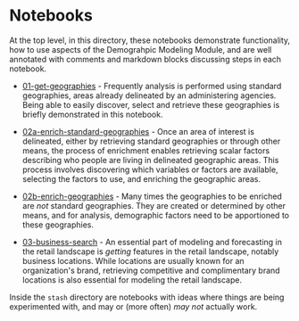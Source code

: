 # Notebooks

At the top level, in this directory, these notebooks demonstrate functionality, how to use aspects of the Demograhpic 
Modeling Module, and are well annotated with comments and markdown blocks discussing steps in each notebook.

* [01-get-geographies](./01-get-geographies.ipynb) - Frequently analysis is performed using standard geographies, areas 
already delineated by an administering agencies. Being able to easily discover, select and retrieve these geographies
is briefly demonstrated in this notebook.

* [02a-enrich-standard-geographies](./02a-enrich-standard-geographies.ipynb) - Once an area of interest is delineated, 
either by retrieving standard geographies or through other means, the process of enrichment enables retrieving scalar 
factors describing who people are living in delineated geographic areas. This process involves discovering which 
variables or factors are available, selecting the factors to use, and enriching the geographic areas.

* [02b-enrich-geographies](./02b-enrich-geographies.ipynb) - Many times the geographies to be enriched are _not_ 
standard geographies. They are created or determined by other means, and for analysis, demographic factors need to be 
apportioned to these geographies.

* [03-business-search](./03-business-search.ipynb) - An essential part of modeling and forecasting in the retail 
landscape is _getting_ features in the retail landscape, notably business locations. While locations are usually
known for an organization's brand, retrieving competitive and complimentary brand locations is also essential for
modeling the retail landscape.

Inside the `stash` directory are notebooks with ideas where things are being experimented with, and may or (more often) 
_may not_ actually work.